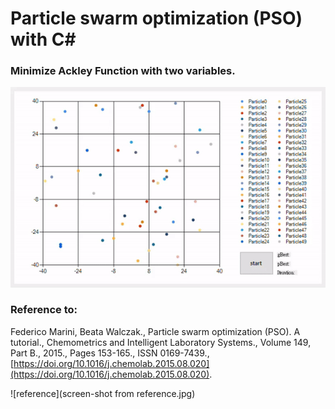# Particle swarm optimization (PSO) with C#

### Minimize Ackley Function with two variables.

![myGIF](myGIF.gif)

### Reference to:

Federico Marini, Beata Walczak., Particle swarm optimization (PSO). A tutorial., Chemometrics and Intelligent Laboratory Systems., Volume 149, Part B., 2015., Pages 153-165., ISSN 0169-7439.,[https://doi.org/10.1016/j.chemolab.2015.08.020](https://doi.org/10.1016/j.chemolab.2015.08.020).

![reference](screen-shot from reference.jpg)
